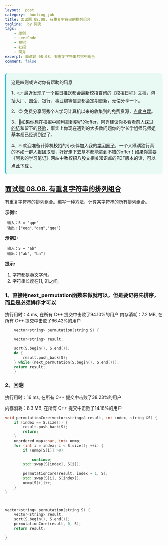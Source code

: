 ```yaml
---
layout:  post
category:  hunting_job
title: 面试题 08.08. 有重复字符串的排列组合
tagline:  by 阿秀
tags:
    - 原创
    - LeetCode
    - 校招
    - 社招
    - 阿秀
excerpt: 面试题 08.08. 有重复字符串的排列组合
comment: false
---
```






<div style="border-color: #24C6DC;
            background-color: #e9f9f3;         
            margin: 1rem 0;
        padding: .25rem 1rem;
        border-left-width: .3rem;
        border-left-style: solid;
        border-radius: .5rem;
        color: inherit;">
  <p>这是四则或许对你有帮助的讯息</p>
  <p>1、👉 最近发现了一个每日推送都会最新校招咨询的<a style="text-decoration: underline" href="https://flowus.cn/ee50d5eb-3cd5-4f74-880e-95b215dd4ff2" target="_blank">《校招日程》</a>文档，包括大厂、国企、银行、事业编等信息都会定期更新，无偿分享一下。</p>  
  <p>2、😍
    免费分享阿秀个人学习计算机以来的收集到的免费资源，<a style="text-decoration: underline" href="/notes/07-resources/01-free/01-introduce.html" target="_blank">点此白嫖</a>。
  </p>
  <p>3、🚀如果你想在校招中顺利拿到更好的offer，阿秀建议你多看看前人<a style="text-decoration: underline" href="https://www.yuque.com/tuobaaxiu/httmmc/npg1k81zeq4wfpyz" target="_blank">踩过的坑</a>和留下的<a style="text-decoration: underline"  target="_blank" href="https://www.yuque.com/tuobaaxiu/httmmc/gge9ppd0mbu2d3dp">经验</a>，事实上你现在遇到的大多数问题你的学长学姐师兄师姐基本都已经遇到过了。
  </p>
  <p>4、🔥 欢迎准备计算机校招的小伙伴加入我的<a  style="text-decoration: underline" href="https://www.yuque.com/tuobaaxiu/httmmc/xg0otqvc17wfx4u9" target="_blank">学习圈子</a>，一个人踽踽独行真的不如一群人报团取暖，好好走下去基本都能拿到不错的offer！如果你需要《阿秀的学习笔记》网站中📚︎校招八股文相关知识点的PDF版本的话，可以<a style="text-decoration: underline" href="/notes/08-other/02-question.html#_5、如何下载阿秀的学习笔记内容pdf版本" target="_blank">点此下载</a> 。</p>   </div>




## [面试题 08.08. 有重复字符串的排列组合](https://leetcode-cn.com/problems/permutation-ii-lcci/)



有重复字符串的排列组合。编写一种方法，计算某字符串的所有排列组合。

**示例1:**

```
 输入：S = "qqe"
 输出：["eqq","qeq","qqe"]
```

**示例2:**

```
 输入：S = "ab"
 输出：["ab", "ba"]
```

**提示:**

1. 字符都是英文字母。
2. 字符串长度在[1, 9]之间。



### 1、直接用next_permutation函数来做就可以，但是要记得先排序，而且是必须排序才可以

执行用时：4 ms, 在所有 C++ 提交中击败了94.10%的用户
内存消耗：7.2 MB, 在所有 C++ 提交中击败了66.42%的用户

~~~cpp
	vector<string> permutation(string S) {

	vector<string> result;

	sort(S.begin(), S.end());
	do {
		result.push_back(S);
	} while (next_permutation(S.begin(), S.end()));
	return result;
	}
~~~






### 2、回溯

执行用时：16 ms, 在所有 C++ 提交中击败了38.23%的用户

内存消耗：8.3 MB, 在所有 C++ 提交中击败了14.18%的用户

~~~cpp
void permutationCore(vector<string>& result, int index, string &S) {
	if (index == S.size()) {
		result.push_back(S);
		return;
	}
	unordered_map<char, int> unmp;
	for (int i = index; i < S.size(); ++i) {
		if (unmp[S[i]] >0)
		
			continue;
		std::swap(S[index], S[i]);
		
		permutationCore(result, index + 1, S);
		std::swap(S[i], S[index]);
		unmp[S[i]]++;
	}
}



vector<string> permutation(string S) {
	vector<string> result;
	sort(S.begin(), S.end());
	permutationCore(result, 0, S);
	return result;

}
~~~

<p id="子集"></p>

